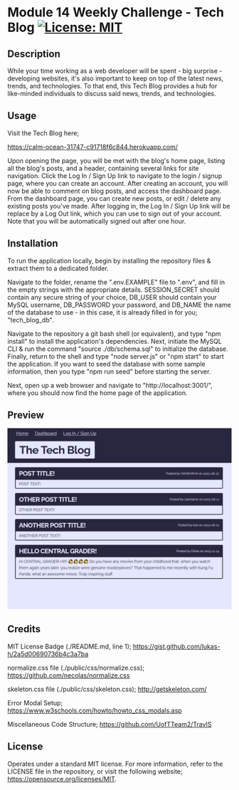 # Module 14 Weekly Challenge - Tech Blog [![License: MIT](https://img.shields.io/badge/License-MIT-yellow.svg)](https://opensource.org/licenses/MIT)

## Description

While your time working as a web developer will be spent - big surprise - developing websites, it's also important to keep on top of the latest news, trends, and technologies. To that end, this Tech Blog provides a hub for like-minded individuals to discuss said news, trends, and technologies.

## Usage

Visit the Tech Blog here;

https://calm-ocean-31747-c91718f6c844.herokuapp.com/

Upon opening the page, you will be met with the blog's home page, listing all the blog's posts, and a header, containing several links for site navigation. Click the Log In / Sign Up link to navigate to the login / signup page, where you can create an account. After creating an account, you will now be able to comment on blog posts, and access the dashboard page. From the dashboard page, you can create new posts, or edit / delete any existing posts you've made. After logging in, the Log In / Sign Up link will be replace by a Log Out link, which you can use to sign out of your account. Note that you will be automatically signed out after one hour.

## Installation

To run the application locally, begin by installing the repository files & extract them to a dedicated folder.

Navigate to the folder, rename the ".env.EXAMPLE" file to ".env", and fill in the empty strings with the appropriate details. SESSION_SECRET should contain any secure string of your choice, DB_USER should contain your MySQL username, DB_PASSWORD your password, and DB_NAME the name of the database to use - in this case, it is already filled in for you; "tech_blog_db".

Navigate to the repository a git bash shell (or equivalent), and type "npm install" to install the application's dependencies. Next, initiate the MySQL CLI & run the command "source ./db/schema.sql" to initialize the database. Finally, return to the shell and type "node server.js" or "npm start" to start the application. If you want to seed the database with some sample information, then you type "npm run seed" before starting the server.

Next, open up a web browser and navigate to "http://localhost:3001/", where you should now find the home page of the application.

## Preview

![Preview of the Tech Blog home page](./public/images/challenge-14-website-preview.jpg)

## Credits

MIT License Badge (./README.md, line 1);
https://gist.github.com/lukas-h/2a5d00690736b4c3a7ba

normalize.css file (./public/css/normalize.css);
https://github.com/necolas/normalize.css

skeleton.css file (./public/css/skeleton.css);
http://getskeleton.com/

Error Modal Setup;
https://www.w3schools.com/howto/howto_css_modals.asp

Miscellaneous Code Structure;
https://github.com/UofTTeam2/TravIS

## License

Operates under a standard MIT license. For more information, refer to the LICENSE file in the repository, or visit the following website; https://opensource.org/licenses/MIT.
